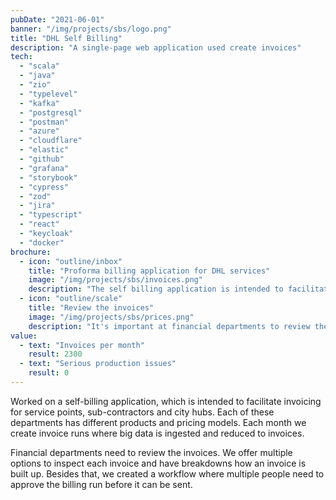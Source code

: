 ```yaml
---
pubDate: "2021-06-01"
banner: "/img/projects/sbs/logo.png"
title: "DHL Self Billing"
description: "A single-page web application used create invoices"
tech:
  - "scala"
  - "java"
  - "zio"
  - "typelevel"
  - "kafka"
  - "postgresql"
  - "postman"
  - "azure"
  - "cloudflare"
  - "elastic"
  - "github"
  - "grafana"
  - "storybook"
  - "cypress"
  - "zod"
  - "jira"
  - "typescript"
  - "react"
  - "keycloak"
  - "docker"
brochure:
  - icon: "outline/inbox"
    title: "Proforma billing application for DHL services"
    image: "/img/projects/sbs/invoices.png"
    description: "The self billing application is intended to facilitate invoicing for servicepoints, sub-contractors and cityhubs. Each of these departments has different products and pricing models. Each month we create invoice runs where big data is ingested and reduced to invoices."
  - icon: "outline/scale"
    title: "Review the invoices"
    image: "/img/projects/sbs/prices.png"
    description: "It's important at financial departments to review the invoices. We offer multiple options to inspect each invoice and have breakdowns how a invoice is built up. Besides that we created a workflow where multiple people need to approve the billing run before it can be send."
value:
  - text: "Invoices per month"
    result: 2300
  - text: "Serious production issues"
    result: 0
---
```


Worked on a self-billing application, which is intended to facilitate invoicing for service points, sub-contractors and city hubs. Each of these departments has different products and pricing models. Each month we create invoice runs where big data is ingested and reduced to invoices.

Financial departments need to review the invoices. We offer multiple options to inspect each invoice and have breakdowns how an invoice is built up. Besides that, we created a workflow where multiple people need to approve the billing run before it can be sent.
